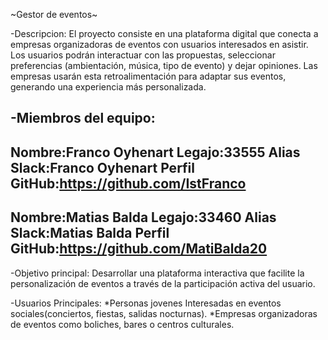 ~Gestor de eventos~

-Descripcion:
El proyecto consiste en una plataforma digital que conecta a empresas organizadoras de eventos con usuarios interesados en asistir. Los usuarios podrán interactuar con las propuestas, seleccionar preferencias (ambientación, música, tipo de evento) y dejar opiniones. Las empresas usarán esta retroalimentación para adaptar sus eventos, generando una experiencia más personalizada.

-Miembros del equipo:
-------------------------------------------------
Nombre:Franco Oyhenart
Legajo:33555 
Alias Slack:Franco Oyhenart 
Perfil GitHub:https://github.com/IstFranco
-------------------------------------------------
Nombre:Matias Balda 
Legajo:33460 
Alias Slack:Matias Balda 
Perfil GitHub:https://github.com/MatiBalda20
-------------------------------------------------

-Objetivo principal:
Desarrollar una plataforma interactiva que facilite la personalización de eventos a través de la participación activa del usuario.

-Usuarios Principales:
*Personas jovenes Interesadas en eventos sociales(conciertos, fiestas, salidas nocturnas).
*Empresas organizadoras de eventos como boliches, bares o centros culturales.

